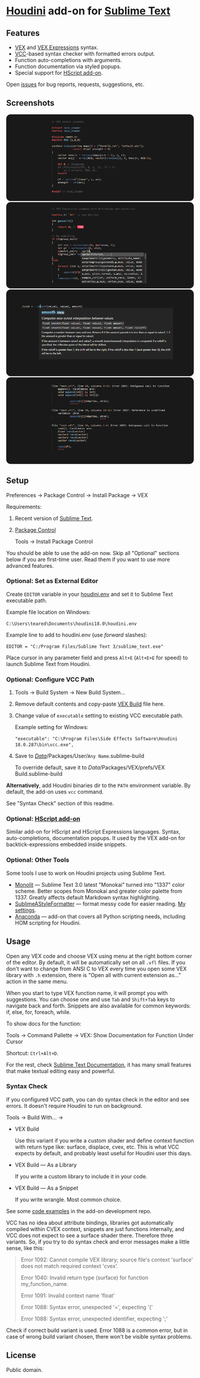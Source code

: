 # [Houdini] add-on for [Sublime Text]

[Houdini]: https://sidefx.com/
[Sublime Text]: https://www.sublimetext.com/


## Features

* [VEX] and [VEX Expressions] syntax.
* [VCC]-based syntax checker with formatted errors output.
* Function auto-completions with arguments.
* Function documentation via styled popups.
* Special support for [HScript add-on].

Open [issues] for bug reports, requests, suggestions, etc.

[VEX]: https://www.sidefx.com/docs/houdini/vex/lang
[VEX Expressions]: https://www.sidefx.com/docs/houdini/vex/snippets
[VCC]: https://www.sidefx.com/docs/houdini/vex/vcc
[HScript add-on]: https://github.com/teared/HScript
[issues]: https://github.com/teared/VEX/issues


## Screenshots

![alt tag](https://raw.githubusercontent.com/teared/packages-dev/master/develop/img/vex.png)
![alt tag](https://raw.githubusercontent.com/teared/packages-dev/master/develop/img/wrangle.png)
![alt tag](https://raw.githubusercontent.com/teared/packages-dev/master/develop/img/helpcard.png)
![alt tag](https://raw.githubusercontent.com/teared/packages-dev/master/develop/img/build.png)


## Setup

Preferences → Package Control → Install Package → VEX

Requirements:
1. Recent version of [Sublime Text].
2. [Package Control]

   Tools → Install Package Control

You should be able to use the add-on now. Skip all "Optional" sections below
if you are first-time user. Read them if you want to use more advanced
features.

[Sublime Text]: http://www.sublimetext.com/
[Package Control]: https://packagecontrol.io/


### Optional: Set as External Editor

Create `EDITOR` variable in your [houdini.env] and set it to Sublime Text
executable path.

Example file location on Windows:

    C:\Users\teared\Documents\houdini18.0\houdini.env

Example line to add to houdini.env (use *forward* slashes):

    EDITOR = "C:/Program Files/Sublime Text 3/sublime_text.exe"

Place cursor in any parameter field and press `Alt+E`
(`Alt+E+E` for speed) to launch Sublime Text from Houdini.

[houdini.env]: http://www.sidefx.com/docs/houdini/basics/config_env#setting-environment-variables


### Optional: Configure VCC Path

1. Tools → Build System → New Build System…
2. Remove default contents and copy-paste [VEX Build] file here.
3. Change value of `executable` setting to existing VCC executable path.

   Example setting for Windows:

       "executable": "C:\Program Files\Side Effects Software\Houdini 18.0.287\bin\vcc.exe",

4. Save to *[Data]*/Packages/User/`Any Name`.sublime-build

   To override default, save it
   to *Data*/Packages/VEX/prefs/VEX Build.sublime-build

**Alternatively**, add Houdini binaries dir to the `PATH`
environment variable. By default, the add-on uses `vcc` command.

See "Syntax Check" section of this readme.

[VEX Build]: https://github.com/teared/VEX/blob/master/prefs/VEX%20Build.sublime-build
[Data]: http://docs.sublimetext.info/en/latest/basic_concepts.html#the-data-directory


### Optional: [HScript add-on]

Similar add-on for HScript and HScript Expressions languages. Syntax,
auto-completions, documentation popups. It used by the VEX add-on for
backtick-expressions embedded inside snippets.


### Optional: Other Tools

Some tools I use to work on Houdini projects using Sublime Text.

* [Monolit] — Sublime Text 3.0 latest "Monokai" turned into "1337" color
  scheme. Better scopes from Monokai and greater color palette from 1337.
  Greatly affects default Markdown syntax highlighting.
* [SublimeAStyleFormatter] — format messy code for easier reading.
  [My settings].
* [Anaconda] — add-on that covers all Python scripting needs, including HOM
  scripting for Houdini.

[Monolit]: https://gist.github.com/teared/88146c0b021363e0e0c07a897c41cdaf
[SublimeAStyleFormatter]: https://github.com/timonwong/SublimeAStyleFormatter
[My settings]: https://gist.github.com/teared/cfcf27705954fcf741b7
[Anaconda]: https://github.com/DamnWidget/anaconda


## Usage

Open any VEX code and choose VEX using menu at the right bottom corner of
the editor. By default, it will be automatically set on all `.vfl` files.
If you don't want to change from ANSI C to VEX every time you open some VEX
library with `.h` extension, there is "Open all with current extension as..."
action in the same menu.

When you start to type VEX function name, it will prompt you with suggestions.
You can choose one and use `Tab` and `Shift+Tab` keys to navigate back and
forth. Snippets are also available for common keywords: if, else, for,
foreach, while.

To show docs for the function:

Tools → Command Pallette → VEX: Show Documentation for Function Under Cursor

Shortcut: `Ctrl+Alt+D`.

For the rest, check [Sublime Text Documentation], it has many small features
that make textual editing easy and powerful.

[Sublime Text Documentation]: https://www.sublimetext.com/docs/3/


### Syntax Check

If you configured VCC path, you can do syntax check in the editor and see
errors. It doesn't require Houdini to run on background.

Tools → Build With... →

* VEX Build

  Use this variant if you write a custom shader and define context function
  with return type like: surface, displace, cvex, etc. This is what VCC
  expects by default, and probably least useful for Houdini user this days.

* VEX Build — As a Library

  If you write a custom library to include it in your code.

* VEX Build — As a Snippet

  If you write wrangle. Most common choice.

See some [code examples] in the add-on development repo.

[code examples]: https://github.com/teared/packages-dev/tree/master/develop/test_vex_build

VCC has no idea about attribute bindings, libraries got automatically compiled
within CVEX context, snippets are just functions internally, and VCC does not
expect to see a surface shader there. Therefore three variants. So, if you try
to do syntax check and error messages make a little sense, like this:

> Error 1092: Cannot compile VEX library; source file's context 'surface'
> does not match required context 'cvex'.
>
> Error 1040: Invalid return type (surface) for function my_function_name.
>
> Error 1091: Invalid context name 'float'
>
> Error 1088: Syntax error, unexpected '=', expecting '('
>
> Error 1088: Syntax error, unexpected identifier, expecting ';'

Check if correct build variant is used. Error 1088 is a common error, but in
case of wrong build variant chosen, there won't be visible syntax problems.


## License

Public domain.
